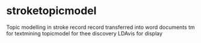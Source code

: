# stroketopicmodel
Topic modelling in stroke record
record transferred into word documents
tm for textmining
topicmodel for thee discovery
LDAvis for display
